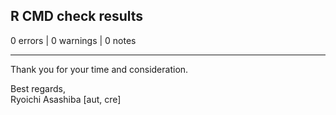 ## R CMD check results

0 errors \| 0 warnings \| 0 notes

------------------------------------------------------------------------

Thank you for your time and consideration.

Best regards,\
Ryoichi Asashiba [aut, cre]
